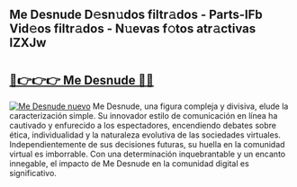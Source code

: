 ## Me Desnude D𝚎sn𝚞dos filtr𝚊dos - Parts-IFb Vid𝚎os filtr𝚊dos - N𝚞evas f𝚘tos atr𝚊ctivas IZXJw

# <h2><a href="http://mb4oa4.tromn.icu/?c=Me+Desnude">🔗👉👉👉 Me Desnude 🔗🔗</a></h2>

[![Me Desnude nuevo](https://i.imgur.com/pEAQMta.gif)](http://mb4oa4.tromn.icu/?c=Me+Desnude)
Me Desnude, una figura compleja y divisiva, elude la caracterización simple. Su innovador estilo de comunicación en línea ha cautivado y enfurecido a los espectadores, encendiendo debates sobre ética, individualidad y la naturaleza evolutiva de las sociedades virtuales. Independientemente de sus decisiones futuras, su huella en la comunidad virtual es imborrable. Con una determinación inquebrantable y un encanto innegable, el impacto de Me Desnude en la comunidad digital es significativo.

